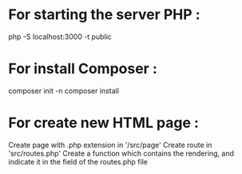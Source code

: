 # For starting the server PHP : 
php -S localhost:3000 -t public

# For install Composer : 
composer init -n
composer install

# For create new HTML page : 
Create page with .php extension in '/src/page'
Create route in 'src/routes.php'
Create a function which contains the rendering, and indicate it in the field of the routes.php file
